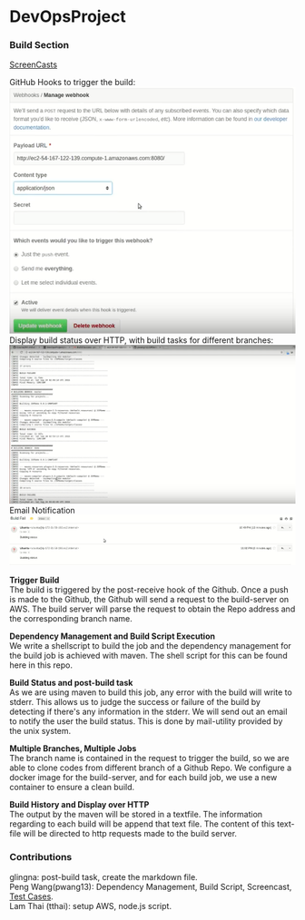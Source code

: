 # DevOpsProject
### Build Section
[ScreenCasts](https://www.youtube.com/watch?v=LIC-QpUA_jw&feature=youtu.be)

GitHub Hooks to trigger the build:<br>
![Git Hooks](/SnapShot1.png)<br>
Display build status over HTTP, with build tasks for different branches:<br>
![Display HTTPS](/SnapShot2.png)<br>
Email Notification<br>
![Email Notification](/SnapShot3.png)

**Trigger Build**<br>
The build is triggered by the post-receive hook of the Github. Once a push is made to the Github, the Github will send a request to the build-server on AWS. The build server will parse the request to obtain the Repo address and the corresponding branch name.<br>

**Dependency Management and Build Script Execution**<br>
We write a shellscript to build the job and the dependency management for the build job is achieved with maven. The shell script for this can be found here in this repo.<br>

**Build Status and post-build task**<br>
As we are using maven to build this job, any error with the build will write to stderr. This allows us to judge the success or failure of the build by detecting if there's any information in the stderr. We will send out an email to notify the user the build status. This is done by mail-utility provided by the unix system.<br>

**Multiple Branches, Multiple Jobs**<br>
The branch name is contained in the request to trigger the build, so we are able to clone codes from different branch of a Github Repo. We configure a docker image for the build-server, and for each build job, we use a new container to ensure a clean build.<br>

**Build History and Display over HTTP**<br>
The output by the maven will be stored in a textfile. The information regarding to each build will be append that text file. The content of this text-file will be directed to http requests made to the build server.<br>

### Contributions
glingna: post-build task, create the markdown file.<br>
Peng Wang(pwang13): Dependency Management, Build Script, Screencast, [Test Cases](https://github.com/pwang13/JSPDemo).<br>
Lam Thai (tthai): setup AWS, node.js script.

